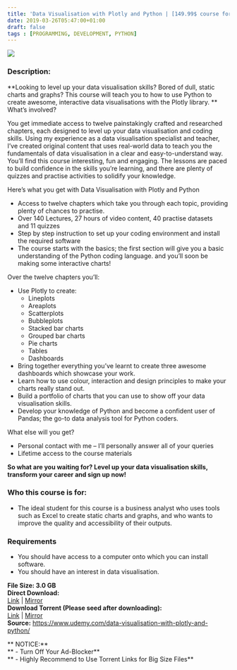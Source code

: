 ```yaml
---
title: 'Data Visualisation with Plotly and Python | [149.99$ course for free]'
date: 2019-03-26T05:47:00+01:00
draft: false
tags : [PROGRAMMING, DEVELOPMENT, PYTHON]
---
```


[![](https://1.bp.blogspot.com/-e2sVw8g6JQI/XJmto7EjFOI/AAAAAAAABA0/TmgJCZLl0rEjdVBHTrdTjdrLQ3g7207EgCLcBGAs/s640/Data-Visualisation-with-Plotly-and-Python.jpg)](https://1.bp.blogspot.com/-e2sVw8g6JQI/XJmto7EjFOI/AAAAAAAABA0/TmgJCZLl0rEjdVBHTrdTjdrLQ3g7207EgCLcBGAs/s1600/Data-Visualisation-with-Plotly-and-Python.jpg)

  

### Description:

**Looking to level up your data visualisation skills? Bored of dull, static charts and graphs? This course will teach you to how to use Python to create awesome, interactive data visualisations with the Plotly library. **  
What’s involved?  

You get immediate access to twelve painstakingly crafted and researched chapters, each designed to level up your data visualisation and coding skills. Using my experience as a data visualisation specialist and teacher, I’ve created original content that uses real-world data to teach you the fundamentals of data visualisation in a clear and easy-to-understand way.  
You’ll find this course interesting, fun and engaging. The lessons are paced to build confidence in the skills you’re learning, and there are plenty of quizzes and practise activities to solidify your knowledge.  

Here’s what you get with Data Visualisation with Plotly and Python  

*   Access to twelve chapters which take you through each topic, providing plenty of chances to practise.
*   Over 140 Lectures, 27 hours of video content, 40 practise datasets and 11 quizzes
*   Step by step instruction to set up your coding environment and install the required software
*   The course starts with the basics; the first section will give you a basic understanding of the Python coding language. and you’ll soon be making some interactive charts!

Over the twelve chapters you’ll:  

*   Use Plotly to create:
    *   Lineplots
    *   Areaplots
    *   Scatterplots
    *   Bubbleplots
    *   Stacked bar charts
    *   Grouped bar charts
    *   Pie charts
    *   Tables
    *   Dashboards
*   Bring together everything you’ve learnt to create three awesome dashboards which showcase your work.
*   Learn how to use colour, interaction and design principles to make your charts really stand out.
*   Build a portfolio of charts that you can use to show off your data visualisation skills.
*   Develop your knowledge of Python and become a confident user of Pandas; the go-to data analysis tool for Python coders.

What else will you get?  

*   Personal contact with me – I’ll personally answer all of your queries
*   Lifetime access to the course materials

**So what are you waiting for? Level up your data visualisation skills, transform your career and sign up now!**  

### Who this course is for:

*   The ideal student for this course is a business analyst who uses tools such as Excel to create static charts and graphs, and who wants to improve the quality and accessibility of their outputs.

### Requirements

*   You should have access to a computer onto which you can install software.
*   You should have an interest in data visualisation.

**File Size: 3.0 GB**  
**Direct Download:**  
[Link](https://pinkhindi.com/DataVisualisationlink1) | [Mirror](https://pinkhindi.com/DataVisualisationlink2)  
**Download Torrent (Please seed after downloading):**  
[Link](https://pinkhindi.com/DataVisualisationtorrent1) | [Mirror](https://pinkhindi.com/DataVisualisationtorrent2)  
**Source:** https://www.udemy.com/data-visualisation-with-plotly-and-python/

** NOTICE:**  
** - Turn Off Your Ad-Blocker**  
** - Highly Recommend to Use Torrent Links for Big Size Files**